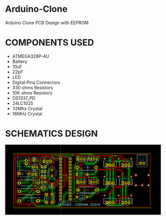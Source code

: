 # Arduino-Clone
Arduino Clone PCB Design with EEPROM

# COMPONENTS USED
- ATMEGA328P-AU
- Battery
- 10uF
- 22pF
- LED
- Digital Pins Connectors
- 330 ohms Resistors
- 10K ohms Resistors
- DS1337_PD
- 24LC1025
- 32Mhz Crystal
- 16MHz Crystal

# SCHEMATICS DESIGN
![LAYOUT](https://github.com/Ogbonna-Joseph/1KVA-SINE-WAVE-POWER-INVERTER/blob/main/Images/PCBWAY0321.png )
